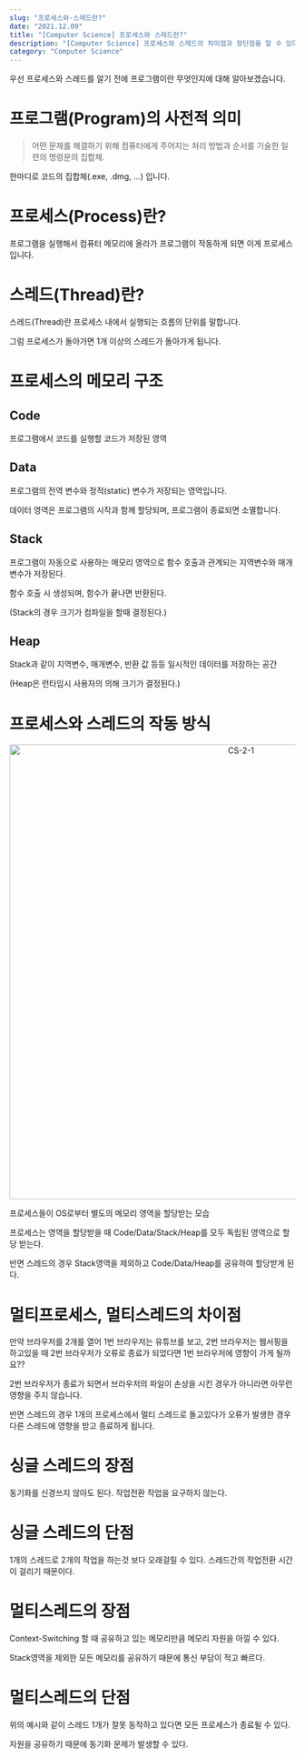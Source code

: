 ```yaml
---
slug: "프로세스와-스레드란?"
date: "2021.12.09"
title: "[Computer Science] 프로세스와 스레드란?"
description: "[Computer Science] 프로세스와 스레드의 차이점과 장단점을 알 수 있다."
category: "Computer Science"
---
```


우선 프로세스와 스레드를 알기 전에 프로그램이란 무엇인지에 대해 알아보겠습니다.

# 프로그램(Program)의 사전적 의미

> 어떤 문제를 해결하기 위해 컴퓨터에게 주어지는 처리 방법과 순서를 기술한 일련의 명령문의 집합체.

한마디로 코드의 집합체(.exe, .dmg, ...) 입니다.

# 프로세스(Process)란?

프로그램을 실행해서 컴퓨터 메모리에 올라가 프로그램이 작동하게 되면 이게 프로세스 입니다.

# 스레드(Thread)란?

스레드(Thread)란 프로세스 내에서 실행되는 흐름의 단위를 말합니다.

그럼 프로세스가 돌아가면 1개 이상의 스레드가 돌아가게 됩니다.

# 프로세스의 메모리 구조

## Code

프로그램에서 코드를 실행할 코드가 저장된 영역

## Data

프로그램의 전역 변수와 정적(static) 변수가 저장되는 영역입니다.

데이터 영역은 프로그램의 시작과 함께 할당되며, 프로그램이 종료되면 소멸합니다.

## Stack

프로그램이 자동으로 사용하는 메모리 영역으로 함수 호출과 관계되는 지역변수와 매개변수가 저장된다.

함수 호출 시 생성되며, 함수가 끝나면 반환된다.

(Stack의 경우 크기가 컴파일을 할때 결정된다.)

## Heap

Stack과 같이 지역변수, 매개변수, 반환 값 등등 일시적인 데이터를 저장하는 공간

(Heap은 런타임시 사용자의 의해 크기가 결정된다.)

# 프로세스와 스레드의 작동 방식

<center>
<img width="800" alt="CS-2-1" src="https://user-images.githubusercontent.com/20200820/145202549-826b6a7b-bd6d-4524-9f22-cd90e783e5f0.png">
</center>

프로세스들이 OS로부터 별도의 메모리 영역을 할당받는 모습

프로세스는 영역을 할당받을 때 Code/Data/Stack/Heap를 모두 독립된 영역으로 할당 받는다.

반면 스레드의 경우 Stack영역을 제외하고 Code/Data/Heap를 공유하여 할당받게 된다.

# 멀티프로세스, 멀티스레드의 차이점

만약 브라우저를 2개를 열어 1번 브라우저는 유튜브를 보고, 2번 브라우저는 웹서핑을 하고있을 때 2번 브라우저가 오류로 종료가 되었다면 1번 브라우저에 영향이 가게 될까요??

2번 브라우저가 종료가 되면서 브라우저의 파일이 손상을 시킨 경우가 아니라면 아무런 영향을 주지 않습니다.

반면 스레드의 경우 1개의 프로세스에서 멀티 스레드로 돌고있다가 오류가 발생한 경우 다른 스레드에 영향을 받고 종료하게 됩니다.

# 싱글 스레드의 장점

동기화를 신경쓰지 않아도 된다.
작업전환 작업을 요구하지 않는다.

# 싱글 스레드의 단점

1개의 스레드로 2개의 작업을 하는것 보다 오래걸릴 수 있다. 스레드간의 작업전환 시간이 걸리기 때문이다.

# 멀티스레드의 장점

Context-Switching 할 때 공유하고 있는 메모리만큼 메모리 자원을 아낄 수 있다.

Stack영역을 제외한 모든 메모리를 공유하기 때문에 통신 부담이 적고 빠르다.

# 멀티스레드의 단점

위의 예시와 같이 스레드 1개가 잘못 동작하고 있다면 모든 프로세스가 종료될 수 있다.

자원을 공유하기 때문에 동기화 문제가 발생할 수 있다.
